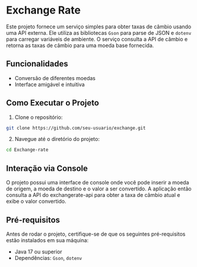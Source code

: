 # Exchange Rate

Este projeto fornece um serviço simples para obter taxas de câmbio usando uma API externa. Ele utiliza as bibliotecas `Gson` para parse de JSON e `dotenv` para carregar variáveis de ambiente. O serviço consulta a API de câmbio e retorna as taxas de câmbio para uma moeda base fornecida.

## Funcionalidades

- Conversão de diferentes moedas
- Interface amigável e intuitiva

## Como Executar o Projeto

1. Clone o repositório:
  ```bash
  git clone https://github.com/seu-usuario/exchange.git
  ```
2. Navegue até o diretório do projeto:
  ```bash
  cd Exchange-rate
  ```
## Interação via Console

O projeto possui uma interface de console onde você pode inserir a moeda de origem, a moeda de destino e o valor a ser convertido. A aplicação então consulta a API do exchangerate-api para obter a taxa de câmbio atual e exibe o valor convertido.

## Pré-requisitos

Antes de rodar o projeto, certifique-se de que os seguintes pré-requisitos estão instalados em sua máquina:

- Java 17 ou superior
- Dependências: `Gson`, `dotenv`
